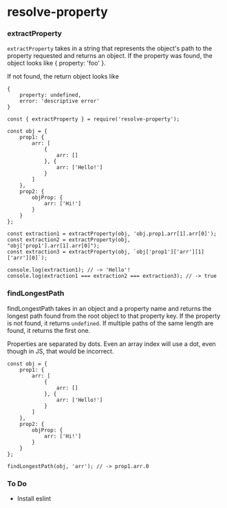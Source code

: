 # resolve-property

### extractProperty

`extractProperty` takes in a string that represents the object's path to the property requested and returns an object.
If the property was found, the object looks like { property: 'foo' }.

If not found, the return object looks like

```
{
    property: undefined,
    error: 'descriptive error'
}
```

```
const { extractProperty } = require('resolve-property');

const obj = {
    prop1: {
        arr: [
            {
                arr: []
            }, {
                arr: ['Hello!']
            }
        ]
    },
    prop2: {
        objProp: {
            arr: ['Hi!']
        }
    }
};

const extraction1 = extractProperty(obj, 'obj.prop1.arr[1].arr[0]');
const extraction2 = extractProperty(obj, "obj['prop1'].arr[1].arr[0]");
const extraction3 = extractProperty(obj, `obj['prop1']['arr'][1]['arr'][0]`);

console.log(extraction1); // -> 'Hello'!
console.log(extraction1 === extraction2 === extraction3); // -> true
```

### findLongestPath

findLongestPath takes in an object and a property name and returns the longest path found from the root object to that property key. If the property is not found, it returns `undefined`. If multiple paths of the same length are found, it returns the first one.

Properties are separated by dots. Even an array index will use a dot, even though in JS, that would be incorrect.

```
const obj = {
    prop1: {
        arr: [
            {
                arr: []
            }, {
                arr: ['Hello!']
            }
        ]
    },
    prop2: {
        objProp: {
            arr: ['Hi!']
        }
    }
};

findLongestPath(obj, 'arr'); // -> prop1.arr.0

```

### To Do

- Install eslint
